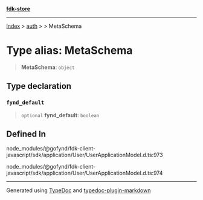 [**fdk-store**](../../../README.md)
***

[Index](../../../API.md) > [auth](../../README.md) > [<internal>](../README.md) > MetaSchema

# Type alias: MetaSchema

> **MetaSchema**: `object`

## Type declaration

### `fynd_default`

> `optional` **fynd\_default**: `boolean`

## Defined In

node\_modules/@gofynd/fdk-client-javascript/sdk/application/User/UserApplicationModel.d.ts:973

node\_modules/@gofynd/fdk-client-javascript/sdk/application/User/UserApplicationModel.d.ts:974

***
Generated using [TypeDoc](https://typedoc.org/) and [typedoc-plugin-markdown](https://www.npmjs.com/package/typedoc-plugin-markdown)
